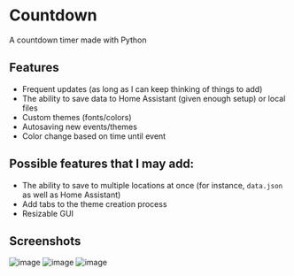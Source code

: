 # Countdown
A countdown timer made with Python

## Features
- Frequent updates (as long as I can keep thinking of things to add)
- The ability to save data to Home Assistant (given enough setup) or local files
- Custom themes (fonts/colors)
- Autosaving new events/themes
- Color change based on time until event

## Possible features that I may add:
- The ability to save to multiple locations at once (for instance, `data.json` as well as Home Assistant)
- Add tabs to the theme creation process
- Resizable GUI

## Screenshots
![image](https://user-images.githubusercontent.com/87204246/224436282-584db486-e315-4cbe-852b-f9a23726b303.png)
![image](https://user-images.githubusercontent.com/87204246/224436449-50db4e81-af7b-4190-8346-e36bff0f03bb.png)
![image](https://user-images.githubusercontent.com/87204246/224436540-5ab9fc67-4091-49d1-aa76-649e981a6147.png)
